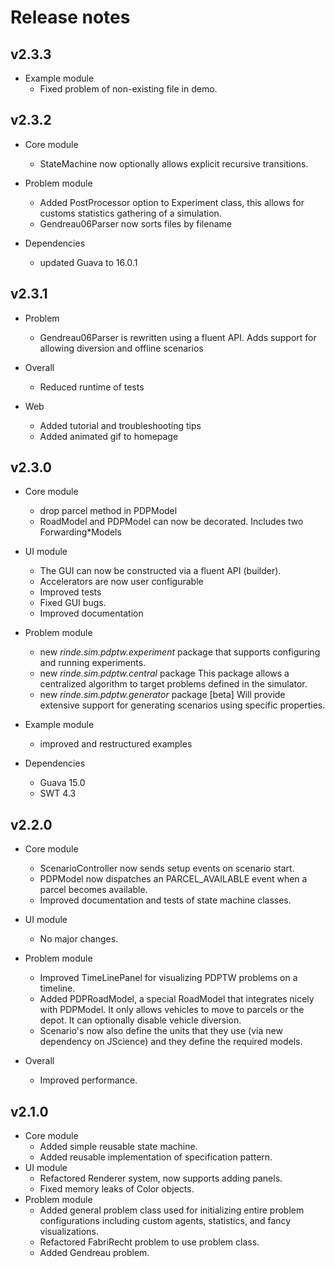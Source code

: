 # Release notes

## v2.3.3
* Example module
	* Fixed problem of non-existing file in demo.

## v2.3.2
* Core module
	* StateMachine now optionally allows explicit recursive transitions.

* Problem module
	* Added PostProcessor option to Experiment class, this allows for customs statistics gathering of a simulation.
	* Gendreau06Parser now sorts files by filename

* Dependencies
	* updated Guava to 16.0.1

## v2.3.1

* Problem 
	* Gendreau06Parser is rewritten using a fluent API. Adds support for allowing diversion and offline scenarios

* Overall
	* Reduced runtime of tests

* Web
	* Added tutorial and troubleshooting tips
	* Added animated gif to homepage

## v2.3.0

* Core module
	* drop parcel method in PDPModel
	* RoadModel and PDPModel can now be decorated. Includes two Forwarding*Models

* UI module
	* The GUI can now be constructed via a fluent API (builder).
	* Accelerators are now user configurable
	* Improved tests
	* Fixed GUI bugs.
	* Improved documentation

* Problem module
	* new _rinde.sim.pdptw.experiment_ package that supports configuring and running experiments.
	* new _rinde.sim.pdptw.central_ package This package allows a centralized algorithm to target problems defined in the simulator.
	* new _rinde.sim.pdptw.generator_ package [beta] Will provide extensive support for generating scenarios using specific properties.

* Example module
	* improved and restructured examples

* Dependencies
	* Guava 15.0
	* SWT 4.3

## v2.2.0

* Core module
	* ScenarioController now sends setup events on scenario start.
	* PDPModel now dispatches an PARCEL_AVAILABLE event when a parcel becomes available.
	* Improved documentation and tests of state machine classes.
	
* UI module
	* No major changes.

* Problem module
	* Improved TimeLinePanel for visualizing PDPTW problems on a timeline.
	* Added PDPRoadModel, a special RoadModel that integrates nicely with PDPModel. It only allows vehicles to move to parcels or the depot. It can optionally disable vehicle diversion.
	* Scenario's now also define the units that they use (via new dependency on JScience) and they define the required models.
	
* Overall
	* Improved performance.

## v2.1.0 

* Core module
	* Added simple reusable state machine.
	* Added reusable implementation of specification pattern.
* UI module
	* Refactored Renderer system, now supports adding panels.
	* Fixed memory leaks of Color objects.
* Problem module
	* Added general problem class used for initializing entire problem configurations including custom agents, statistics, and fancy visualizations.
	* Refactored FabriRecht problem to use problem class.
	* Added Gendreau problem.